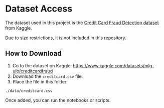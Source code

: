 # Dataset Access

The dataset used in this project is the [Credit Card Fraud Detection dataset](https://www.kaggle.com/datasets/mlg-ulb/creditcardfraud) from Kaggle.

Due to size restrictions, it is not included in this repository.

## How to Download

1. Go to the dataset on Kaggle: https://www.kaggle.com/datasets/mlg-ulb/creditcardfraud
2. Download the `creditcard.csv` file.
3. Place the file in this folder:

```
./data/creditcard.csv

```

Once added, you can run the notebooks or scripts.
